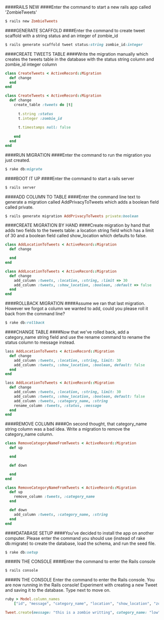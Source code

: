 ####RAILS NEW
####Enter the command to start a new rails app called 'ZombieTweets'
```ruby
$ rails new ZombieTweets

```

####GENERATE SCAFFOLD
####Enter the command to create tweet scaffold with a string status and an integer of zombie_id
```ruby
$ rails generate scaffold tweet status:string zombie_id:integer 


```

####CREATE TWEETS TABLE
####Write the migration manually which creates the tweets table in the database with the status string column and zombie_id integer column
```ruby
class CreateTweets < ActiveRecord::Migration
  def change
  end
end


```

```ruby
class CreateTweets < ActiveRecord::Migration
  def change
    create_table :tweets do |t|
    
      t.string :status
      t.integer :zombie_id
    
      t.timestamps null: false
    
    end
  end
end

```


####RUN MIGRATION
####Enter the command to run the migration you just created.


```ruby
$ rake db:migrate

```

####BOOT IT UP
####Enter the command to start a rails server

```ruby
$ rails server

```


####ADD COLUMN TO TABLE
####Enter the command line text to generate a migration called AddPrivacyToTweets which adds a boolean field called private.

```ruby
$ rails generate migration AddPrivacyToTweets private:boolean

```

####CREATE MIGRATION BY HAND
####Create migration by hand that adds two fields to the tweets table: a location string field which has a limit of 30 and a boolean field called show_location which defaults to false.
```ruby
class AddLocationToTweets < ActiveRecord::Migration
  def change

  end
end

```

```ruby
class AddLocationToTweets < ActiveRecord::Migration
  def change
    add_column :tweets, :location, :string, :limit => 30
    add_column :tweets, :show_location, :boolean, :default => false
  end
end

```

####ROLLBACK MIGRATION
####Assume we ran that last migration. However we forgot a column we wanted to add, could you please roll it back from the command line?
```ruby
$ rake db:rollback
```

####CHANGE TABLE
####Now that we've rolled back, add a category_name string field and use the rename command to rename the status column to message instead.

```ruby
lass AddLocationToTweets < ActiveRecord::Migration
  def change
    add_column :tweets, :location, :string, limit: 30
    add_column :tweets, :show_location, :boolean, default: false
  end 
end
```



```ruby
lass AddLocationToTweets < ActiveRecord::Migration
  def change
    add_column :tweets, :location, :string, limit: 30
    add_column :tweets, :show_location, :boolean, default: false
    add_column :tweets, :category_name, :string
    rename_column :tweets, :status, :message
  end 
end
```

####REMOVE COLUMN
####On second thought, that category_name string column was a bad idea. Write a migration to remove the category_name column.

```ruby
class RemoveCategoryNameFromTweets < ActiveRecord::Migration
  def up

  end

  def down

  end
end

```

```ruby
class RemoveCategoryNameFromTweets < ActiveRecord::Migration
  def up
    remove_column :tweets, :category_name
  end

  def down
    add_column :tweets, :category_name, :string
  end
end

```

####DATABASE SETUP
####You've decided to install the app on another computer. Please enter the command you should use (instead of rake db:migrate) to create the database, load the schema, and run the seed file.



```ruby
$ rake db:setup
```

####IN THE CONSOLE
####Enter the command to enter the Rails console


```ruby
$ rails console
```
####IN THE CONSOLE
Enter the command to enter the Rails console.
You are now running in the Rails console!
Experiment with creating a new Tweet and saving it to the database. Type next to move on.



```ruby
ruby > Model.column_names
    ["id", "message", "category_name", "location", "show_location", "zombie_id"]

Tweet.create(message: "this is a zombie writting", category_name: "low" , location: "GO", show_location: false, zombie_id: 1) 
```










